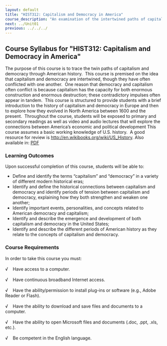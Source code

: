```yaml
---
layout: default
title: "HIST312: Capitalism and Democracy in America"
course_description: "An examination of the intertwined paths of capitalism and democracy in US history from the 17th century to the present, focusing on the connections between America’s economic and political development."
next: ../Unit01
previous: ../../../
---
```

Course Syllabus for "HIST312: Capitalism and Democracy in America"
------------------------------------------------------------------

The purpose of this course is to trace the twin paths of capitalism and
democracy through American history.  This course is premised on the idea
that capitalism and democracy are intertwined, though they have often
conflicted with one another.  One reason that democracy and capitalism
often conflict is because capitalism has the capacity for both enormous
construction and enormous destruction; these contradictory impulses
often appear in tandem.  This course is structured to provide students
with a brief introduction to the history of capitalism and democracy in
Europe and then to explore how they evolved in North America between
1600 and the present.  Throughout the course, students will be exposed
to primary and secondary readings as well as video and audio lectures
that will explore the connections between America’s economic and
political development This course assumes a basic working knowledge of
U.S. history.  A good resource for review is
<http://en.wikibooks.org/wiki/US_History>. Also available in:
[PDF](http://upload.wikimedia.org/wikipedia/commons/7/7c/US_History.pdf)

### Learning Outcomes

Upon successful completion of this course, students will be able to:  
  

-   Define and identify the terms “capitalism” and “democracy” in a
    variety of different modern historical eras;
-   Identify and define the historical connections between capitalism
    and democracy and identify periods of tension between capitalism and
    democracy, explaining how they both strengthen and weaken one
    another;
-   Identify important events, personalities, and concepts related to
    American democracy and capitalism;
-   Identify and describe the emergence and development of both
    capitalism and democracy in the United States;
-   Identify and describe the different periods of American history as
    they relate to the concepts of capitalism and democracy.

### Course Requirements

In order to take this course you must:  
    
 √    Have access to a computer.  
    
 √    Have continuous broadband Internet access.  
    
 √    Have the ability/permission to install plug-ins or software (e.g.,
Adobe Reader or Flash).  
    
 √    Have the ability to download and save files and documents to a
computer.  
    
 √    Have the ability to open Microsoft files and documents (.doc,
.ppt, .xls, etc.).  
    
 √    Be competent in the English language.  
        

